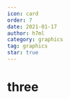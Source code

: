 ```yaml
---
icon: card
order: 7
date: 2021-01-17
author: h7ml
category: graphics
tag: graphics
star: true
---
```


# three
